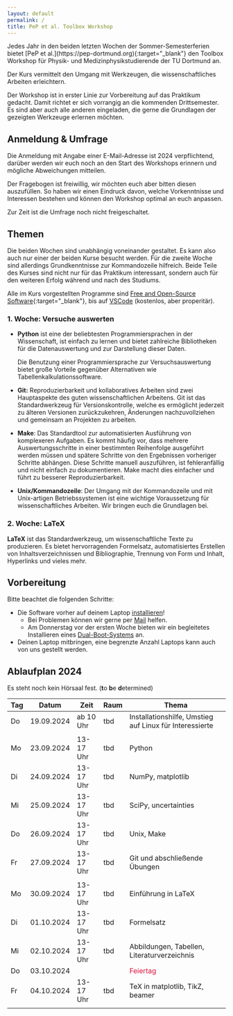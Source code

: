 ```yaml
---
layout: default
permalink: /
title: PeP et al. Toolbox Workshop
---
```


<p class="lead" markdown="1">
Jedes Jahr in den beiden letzten Wochen der Sommer-Semesterferien bietet
[PeP et al.](https://pep-dortmund.org){:target="_blank"} den Toolbox Workshop für Physik-
und Medizinphysikstudierende der TU Dortmund an. </p>

Der Kurs vermittelt den Umgang mit Werkzeugen, die wissenschaftliches Arbeiten erleichtern.

Der Workshop ist in erster Linie zur Vorbereitung auf das Praktikum gedacht.
Damit richtet er sich vorrangig an die kommenden Drittsemester.
Es sind aber auch alle anderen eingeladen, die gerne die Grundlagen der gezeigten Werkzeuge erlernen möchten.


## Anmeldung & Umfrage

Die Anmeldung mit Angabe einer E-Mail-Adresse ist 2024 verpflichtend,
darüber werden wir euch noch an den Start des Workshops erinnern
und mögliche Abweichungen mitteilen.

Der Fragebogen ist freiwillig, wir möchten euch aber bitten diesen auszufüllen.
So haben wir einen Eindruck davon, welche Vorkenntnisse und Interessen bestehen
und können den Workshop optimal an euch anpassen.

Zur Zeit ist die Umfrage noch nicht freigeschaltet.

<!--
<div class="text-center mb-3">
<a target="_blank" role="button" class="btn btn-primary" href="https://registration.pep-dortmund.org/events/toolbox24/registration/">Zur Anmeldung (Umfrage)</a>
</div>
-->

## Themen

Die beiden Wochen sind unabhängig voneinander gestaltet.
Es kann also auch nur einer der beiden Kurse besucht werden.
Für die zweite Woche sind allerdings Grundkenntnisse zur Kommandozeile hilfreich.
Beide Teile des Kurses sind nicht nur für das Praktikum interessant,
sondern auch für den weiteren Erfolg während und nach des Studiums.

Alle im Kurs vorgestellten Programme sind [Free and Open-Source Software](https://en.wikipedia.org/wiki/Free_and_open-source_software){:target="_blank"},
bis auf [VSCode](/install/windows_10/#VSCode) (kostenlos, aber properitär).


### 1. Woche: Versuche auswerten

* **Python** ist eine der beliebtesten Programmiersprachen in der Wissenschaft,
  ist einfach zu lernen und bietet zahlreiche Bibliotheken für die Datenauswertung
  und zur Darstellung dieser Daten.

  Die Benutzung einer Programmiersprache zur Versuchsauswertung bietet große Vorteile
  gegenüber Alternativen wie Tabellenkalkulationssoftware.

* **Git:** Reproduzierbarkeit und kollaboratives Arbeiten sind zwei Hauptaspekte
  des guten wissenschaftlichen Arbeitens.
  Git ist das Standardwerkzeug für Versionskontrolle,
  welche es ermöglicht jederzeit zu älteren Versionen zurückzukehren,
  Änderungen nachzuvollziehen und gemeinsam an Projekten zu arbeiten.

* **Make**: Das Standardtool zur automatisierten Ausführung von komplexeren Aufgaben.
  Es kommt häufig vor, dass mehrere Auswertungsschritte in einer bestimmten Reihenfolge
  ausgeführt werden müssen und spätere Schritte von den Ergebnissen vorheriger Schritte abhängen.
  Diese Schritte manuell auszuführen, ist fehleranfällig und nicht einfach zu dokumentieren.
  Make macht dies einfacher und führt zu besserer Reproduzierbarkeit.

* **Unix/Kommandozeile**: Der Umgang mit der Kommandozeile und mit Unix-artigen
  Betriebssystemen ist eine wichtige Voraussetzung für wissenschaftliches Arbeiten.
  Wir bringen euch die Grundlagen bei.


### 2. Woche: LaTeX

**LaTeX** ist das Standardwerkzeug, um wissenschaftliche Texte zu produzieren.
  Es bietet hervorragenden Formelsatz, automatisiertes Erstellen von Inhaltsverzeichnissen
  und Bibliographie, Trennung von Form und Inhalt, Hyperlinks und vieles mehr.


## Vorbereitung

Bitte beachtet die folgenden Schritte:

- Die Software vorher auf deinem Laptop [installieren](/install/install/)!
  - Bei Problemen können wir gerne per [Mail](/problem/) helfen.
  - Am Donnerstag vor der ersten Woche bieten wir ein begleitetes Installieren eines [Dual-Boot-Systems](/install/dualboot/) an.
- Deinen Laptop mitbringen, eine begrenzte Anzahl Laptops kann auch von uns gestellt werden.

## Ablaufplan 2024

Es steht noch kein Hörsaal fest. (**t**o **b**e **d**etermined)
<!--
An allen Tagen sind wir im Gebäude Bio- und Chemieingenieurwesen ([Lageplan Nr. 6](https://www.tu-dortmund.de/storages/tu_website/Referat_1/News/2019/2019_10_Oktober/191010_TU_Lageplan_A4_WEB_2019.pdf){:target="_blank"}).
Der Eingang befindet sich gegenüber vom Haupteingang des Hörsaalgebäudes II.
-->
<table class="table table-hover">
<thead>
  <tr>
  <th>Tag</th>
  <th>Datum</th>
  <th>Zeit</th>
  <th>Raum</th>
  <th>Thema</th>
  </tr>
</thead>
<tbody>
  <tr>
  <td>Do</td>
  <td>19.09.2024</td>
  <td>ab 10 Uhr</td>
  <td>tbd</td>
  <td>Installationshilfe, Umstieg auf Linux für Interessierte
   </td>
  </tr>
  <tr>
  <td colspan="5"></td>
  </tr>
  <tr>
  <td>Mo</td>
  <td>23.09.2024</td>
  <td>13-17 Uhr</td>
  <td>tbd</td>
  <td>Python</td>
  </tr>
  <tr>
  <td>Di</td>
  <td>24.09.2024</td>
  <td>13-17 Uhr</td>
  <td>tbd</td>
  <td>NumPy, matplotlib</td>
  </tr>
  <tr>
  <td>Mi</td>
  <td>25.09.2024</td>
  <td>13-17 Uhr</td>
  <td>tbd</td>
  <td>SciPy, uncertainties</td>
  </tr>
  <tr>
  <td>Do</td>
  <td>26.09.2024</td>
  <td>13-17 Uhr</td>
  <td>tbd</td>
  <td>Unix, Make</td>
  </tr>
  <tr>
  <td>Fr</td>
  <td>27.09.2024</td>
  <td>13-17 Uhr</td>
  <td>tbd</td>
  <td>Git und abschließende Übungen</td>
  </tr>
  <tr>
  <td colspan="5"></td>
  </tr>
  <tr>
  <td>Mo</td>
  <td>30.09.2024</td>
  <td>13-17 Uhr</td>
  <td>tbd</td>
  <td>Einführung in LaTeX</td>
  </tr>
  <tr>
  <td>Di</td>
  <td>01.10.2024</td>
  <td>13-17 Uhr</td>
  <td>tbd</td>
  <td>Formelsatz</td>
  </tr>
  <tr>
  <td>Mi</td>
  <td>02.10.2024</td>
  <td>13-17 Uhr</td>
  <td>tbd</td>
  <td>Abbildungen, Tabellen, Literaturverzeichnis</td>
  </tr>
  <tr>
  <td>Do</td>
  <td>03.10.2024</td>
  <td></td>
  <td></td>
  <td><span style="color:crimson"> Feiertag </span></td>
  </tr>
  <tr>
  <td>Fr</td>
  <td>04.10.2024</td>
  <td>13-17 Uhr</td>
  <td>tbd</td>
  <td>TeX in matplotlib, TikZ, beamer</td>
  </tr>
  <tr>
  <td colspan="5"></td>
  </tr>
<!--
  <tr>
  <td>Fr</td>
  <td>30.09.2024</td>
  <td>13-17 Uhr</td>
  <td>tbd</td>
  <td>Ausführliche Übungen über alles</td>
  </tr>
-->
</tbody>
</table>

